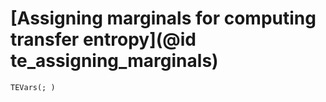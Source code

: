 
# [Assigning marginals for computing transfer entropy](@id te_assigning_marginals)

```@docs
TEVars(; )
```